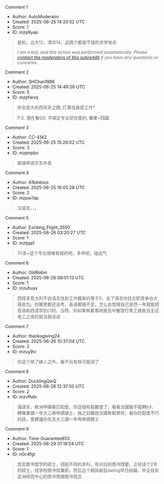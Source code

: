 Comment 1

- Author: AutoModerator
- Created: 2025-06-25 14:20:52 UTC
- Score: 1
- ID: mzp9yap

> 是的，北大12，清华14，这两个都是不错的求学地点

> *I am a bot, and this action was performed automatically. Please [contact the moderators of this subreddit](/message/compose/?to=/r/iwanttorun) if you have any questions or concerns.*

Comment 2

- Author: SHChan1986
- Created: 2025-06-25 14:49:26 UTC
- Score: 5
- ID: mzpfwvq

> 你去意大利西班牙之類, 打算找甚麼工作?

> P.S. 還在看QS, 不搞定专业契合度的, 畢業=回國.

Comment 3

- Author: CC-4142
- Created: 2025-06-25 15:26:02 UTC
- Score: 3
- ID: mzpnpbo

> 直接申请京东外卖

Comment 4

- Author: A1bedooo
- Created: 2025-06-25 16:05:28 UTC
- Score: 2
- ID: mzpw7ap

> 汉语言，，，

Comment 5

- Author: Exciting_Flight_3550
- Created: 2025-06-26 03:20:27 UTC
- Score: 1
- ID: mztjqa1

> 70多+这个专业很难有稳的吧，多申吧，碰运气

Comment 6

- Author: OldRobin
- Created: 2025-06-26 08:01:13 UTC
- Score: 1
- ID: mzuhusx

> 西班牙意大利不会语言找到工作概率约等于0，会了语言你找文职竞争也大得皮包。你雅思都还没考，英语都搞不定，怎么会觉得自己突然一年就能把意语和西语学到c1的。当然，你如果奔着落地就去中餐馆打黑工或者当无证电工之类的就当我没说

Comment 7

- Author: thanksgiving24
- Created: 2025-06-26 10:37:04 UTC
- Score: 2
- ID: mzuy9iv

> 你这个除了嫁人之外，看不出有啥可能润了

Comment 8

- Author: DucklingQwQ
- Created: 2025-06-26 12:37:50 UTC
- Score: 2
- ID: mzvfhdx

> 漢語言，歐洲申碩看匹配度，你這個有點難度了，看看法國能不能轉b3，轉專業讀一年大三再申請碩士，我之前聽說法國有點學校，看你匹配度不行的話，會建議你先去大三讀一年再申請碩士

Comment 9

- Author: Time-Guarantee853
- Created: 2025-06-29 01:18:54 UTC
- Score: 1
- ID: n0c4fgt

> 其实图书馆学的硕士，搭配不同的本科，有对应的图书馆要。正经读个2年的硕士，找学校图书馆兼职，然后这个期间疯狂dating早日结婚。毕业找有亚洲研究中心的图书馆做图书馆员
